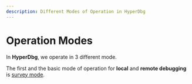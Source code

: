 ```yaml
---
description: Different Modes of Operation in HyperDbg
---
```


# Operation Modes

In **HyperDbg**, we operate in 3 different mode.

The first and the basic mode of operation for **local** and **remote debugging** is [survey mode](https://docs.hyperdbg.com/using-hyperdbg/prerequisites/running-modes/survey-mode).




